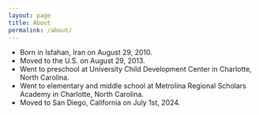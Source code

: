 ```yaml
---
layout: page
title: About
permalink: /about/
---
```


- Born in Isfahan, Iran on August 29, 2010.
- Moved to the U.S. on August 29, 2013.
- Went to preschool at University Child Development Center in Charlotte, North Carolina.
- Went to elementary and middle school at Metrolina Regional Scholars Academy in Charlotte, North Carolina.
- Moved to San Diego, California on July 1st, 2024.
